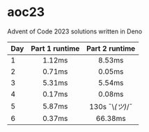 # aoc23
Advent of Code 2023 solutions written in Deno

| Day | Part 1 runtime | Part 2 runtime  |
|-----|:-------------:|:---------------:|
|1|1.12ms|     8.53ms      |
|2|0.71ms|     0.05ms      |
|3|5.31ms|     5.54ms      |
|4|0.17ms|     0.08ms      |
|5|5.87ms| 130s ¯\\_(ツ)_/¯ |
|6|0.37ms|66.38ms|